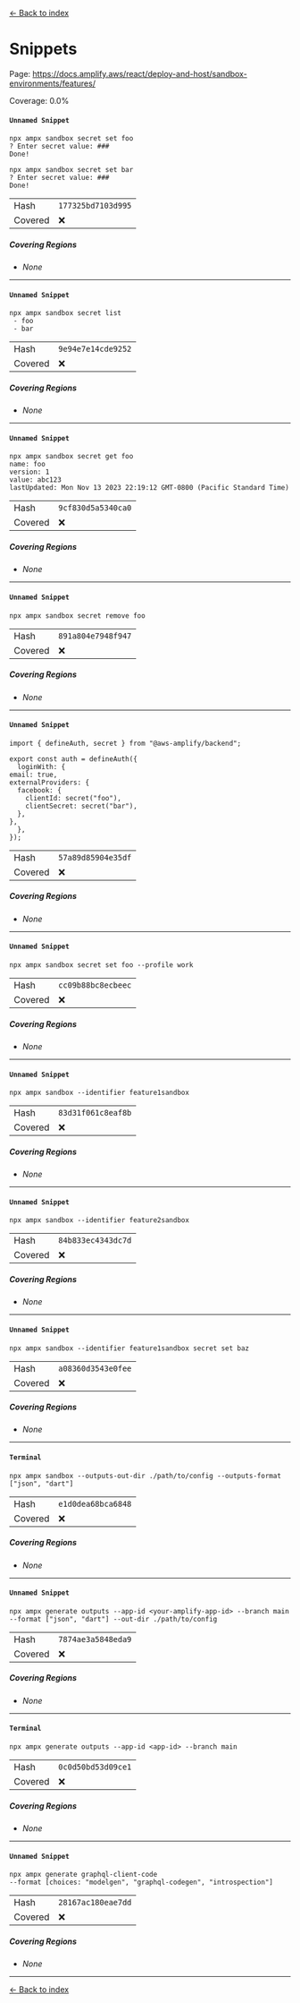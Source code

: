 [<- Back to index](../../../../../docs-pages.md)

#  Snippets

Page: https://docs.amplify.aws/react/deploy-and-host/sandbox-environments/features/

Coverage: 0.0%

#### `Unnamed Snippet`

~~~
npx ampx sandbox secret set foo
? Enter secret value: ###
Done!

npx ampx sandbox secret set bar
? Enter secret value: ###
Done!

~~~

| | |
| -- | -- |
| Hash | `177325bd7103d995` |
| Covered | ❌ |

##### Covering Regions

- *None*

---

#### `Unnamed Snippet`

~~~
npx ampx sandbox secret list
 - foo
 - bar

~~~

| | |
| -- | -- |
| Hash | `9e94e7e14cde9252` |
| Covered | ❌ |

##### Covering Regions

- *None*

---

#### `Unnamed Snippet`

~~~
npx ampx sandbox secret get foo
name: foo
version: 1
value: abc123
lastUpdated: Mon Nov 13 2023 22:19:12 GMT-0800 (Pacific Standard Time)

~~~

| | |
| -- | -- |
| Hash | `9cf830d5a5340ca0` |
| Covered | ❌ |

##### Covering Regions

- *None*

---

#### `Unnamed Snippet`

~~~
npx ampx sandbox secret remove foo

~~~

| | |
| -- | -- |
| Hash | `891a804e7948f947` |
| Covered | ❌ |

##### Covering Regions

- *None*

---

#### `Unnamed Snippet`

~~~
import { defineAuth, secret } from "@aws-amplify/backend";

export const auth = defineAuth({
  loginWith: {
email: true,
externalProviders: {
  facebook: {
    clientId: secret("foo"),
    clientSecret: secret("bar"),
  },
},
  },
});

~~~

| | |
| -- | -- |
| Hash | `57a89d85904e35df` |
| Covered | ❌ |

##### Covering Regions

- *None*

---

#### `Unnamed Snippet`

~~~
npx ampx sandbox secret set foo --profile work

~~~

| | |
| -- | -- |
| Hash | `cc09b88bc8ecbeec` |
| Covered | ❌ |

##### Covering Regions

- *None*

---

#### `Unnamed Snippet`

~~~
npx ampx sandbox --identifier feature1sandbox

~~~

| | |
| -- | -- |
| Hash | `83d31f061c8eaf8b` |
| Covered | ❌ |

##### Covering Regions

- *None*

---

#### `Unnamed Snippet`

~~~
npx ampx sandbox --identifier feature2sandbox

~~~

| | |
| -- | -- |
| Hash | `84b833ec4343dc7d` |
| Covered | ❌ |

##### Covering Regions

- *None*

---

#### `Unnamed Snippet`

~~~
npx ampx sandbox --identifier feature1sandbox secret set baz

~~~

| | |
| -- | -- |
| Hash | `a08360d3543e0fee` |
| Covered | ❌ |

##### Covering Regions

- *None*

---

#### `Terminal`

~~~
npx ampx sandbox --outputs-out-dir ./path/to/config --outputs-format ["json", "dart"]

~~~

| | |
| -- | -- |
| Hash | `e1d0dea68bca6848` |
| Covered | ❌ |

##### Covering Regions

- *None*

---

#### `Unnamed Snippet`

~~~
npx ampx generate outputs --app-id <your-amplify-app-id> --branch main --format ["json", "dart"] --out-dir ./path/to/config

~~~

| | |
| -- | -- |
| Hash | `7874ae3a5848eda9` |
| Covered | ❌ |

##### Covering Regions

- *None*

---

#### `Terminal`

~~~
npx ampx generate outputs --app-id <app-id> --branch main

~~~

| | |
| -- | -- |
| Hash | `0c0d50bd53d09ce1` |
| Covered | ❌ |

##### Covering Regions

- *None*

---

#### `Unnamed Snippet`

~~~
npx ampx generate graphql-client-code
--format [choices: "modelgen", "graphql-codegen", "introspection"]

~~~

| | |
| -- | -- |
| Hash | `28167ac180eae7dd` |
| Covered | ❌ |

##### Covering Regions

- *None*

---

[<- Back to index](../../../../../docs-pages.md)
